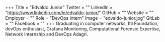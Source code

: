 +++
Title = "Edvaldo Junior"
Twitter = ""
LinkedIn = "https://www.linkedin.com/in/edvaldo-junior/"
GitHub = ""
Website = ""
Employer = ""
Role = "DevOps Intern"
Image = "edvaldo-junior.jpg"
GitLab = ""
Facebook = ""
+++
Graduating in computer networks, Itil Foundation, devOps enthusiast, Grafana Monitoring, Computational Forensic Expertise, Network Internship and DevOps Adagri.
